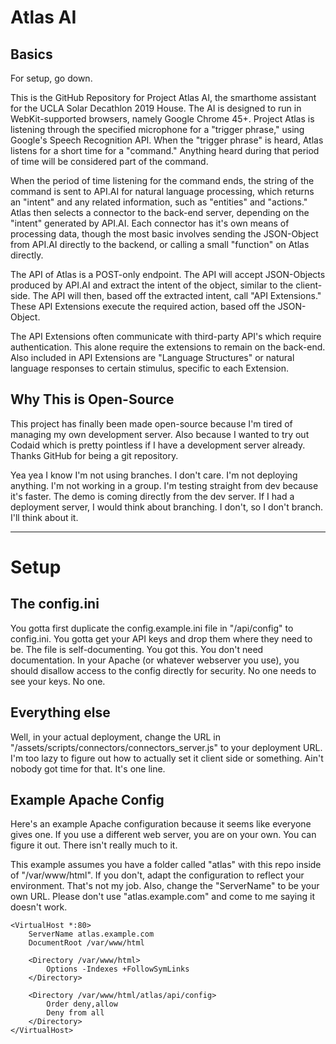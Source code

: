 # Atlas AI

## Basics

For setup, go down.

This is the GitHub Repository for Project Atlas AI, the smarthome assistant for the UCLA Solar Decathlon 2019 House. The AI is designed to run in WebKit-supported browsers, namely Google Chrome 45+. Project Atlas is listening through the specified microphone for a "trigger phrase," using Google's Speech Recognition API. When the "trigger phrase" is heard, Atlas listens for a short time for a "command." Anything heard during that period of time will be considered part of the command. 

When the period of time listening for the command ends, the string of the command is sent to API.AI for natural language processing, which returns an "intent" and any related information, such as "entities" and "actions." Atlas then selects a connector to the back-end server, depending on the "intent" generated by API.AI. Each connector has it's own means of processing data, though the most basic involves sending the JSON-Object from API.AI directly to the backend, or calling a small "function" on Atlas directly. 

The API of Atlas is a POST-only endpoint. The API will accept JSON-Objects produced by API.AI and extract the intent of the object, similar to the client-side. The API will then, based off the extracted intent, call "API Extensions." These API Extensions execute the required action, based off the JSON-Object. 

The API Extensions often communicate with third-party API's which require authentication. This alone require the extensions to remain on the back-end. Also included in API Extensions are "Language Structures" or natural language responses to certain stimulus, specific to each Extension. 

## Why This is Open-Source

This project has finally been made open-source because I'm tired of managing my own development server. Also because I wanted to try out Codaid which is pretty pointless if I have a development server already. Thanks GitHub for being a git repository.

Yea yea I know I'm not using branches. I don't care. I'm not deploying anything. I'm not working in a group. I'm testing straight from dev because it's faster. The demo is coming directly from the dev server. If I had a deployment server, I would think about branching. I don't, so I don't branch. I'll think about it.

--- 

# Setup

## The config.ini

You gotta first duplicate the config.example.ini file in "/api/config" to config.ini. You gotta get your API keys and drop them where they need to be. The file is self-documenting. You got this. You don't need documentation. In your Apache (or whatever webserver you use), you should disallow access to the config directly for security. No one needs to see your keys. No one.

## Everything else

Well, in your actual deployment, change the URL in "/assets/scripts/connectors/connectors_server.js" to your deployment URL. I'm too lazy to figure out how to actually set it client side or something. Ain't nobody got time for that. It's one line. 

## Example Apache Config

Here's an example Apache configuration because it seems like everyone gives one. If you use a different web server, you are on your own. You can figure it out. There isn't really much to it.

This example assumes you have a folder called "atlas" with this repo inside of "/var/www/html". If you don't, adapt the configuration to reflect your environment. That's not my job. Also, change the "ServerName" to be your own URL. Please don't use "atlas.example.com" and come to me saying it doesn't work. 

```
<VirtualHost *:80>
    ServerName atlas.example.com
    DocumentRoot /var/www/html

    <Directory /var/www/html>
        Options -Indexes +FollowSymLinks
    </Directory>

    <Directory /var/www/html/atlas/api/config>
        Order deny,allow
        Deny from all
    </Directory>
</VirtualHost>
```